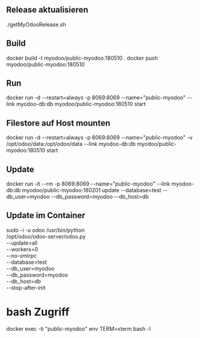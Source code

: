 ## Release aktualisieren
./getMyOdooRelease.sh
 
 
## Build
docker build -t myodoo/public-myodoo:180510 .
docker push myodoo/public-myodoo:180510


## Run
docker run -d --restart=always -p 8069:8069 --name="public-myodoo" --link myodoo-db:db  myodoo/public-myodoo:180510 start
 
## Filestore auf Host mounten
docker run -d --restart=always -p 8069:8069 --name="public-myodoo" -v /opt/odoo/data:/opt/odoo/data --link myodoo-db:db  myodoo/public-myodoo:180510 start
 
## Update
docker run -it --rm -p 8069:8069 --name="public-myodoo" --link myodoo-db:db  myodoo/public-myodoo:180201 update --database=test --db_user=myodoo --db_password=myodoo --db_host=db
 
 
## Update im Container
sudo -i -u odoo /usr/bin/python \
    /opt/odoo/odoo-server/odoo.py \
    --update=all \
    --workers=0 \
    --no-xmlrpc \
    --database=test \
    --db_user=myodoo \
    --db_password=myodoo \
    --db_host=db \
    --stop-after-init
 
 
# bash Zugriff
docker exec -ti "public-myodoo" env TERM=xterm bash -l
